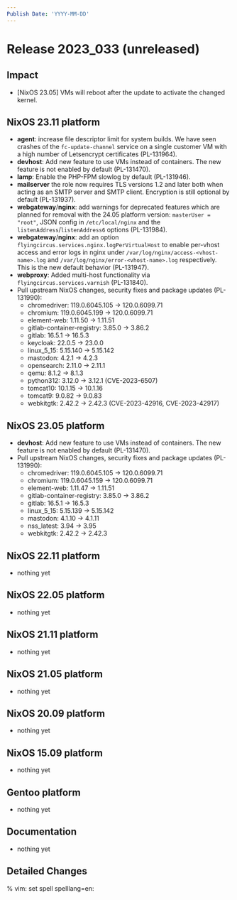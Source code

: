 ```yaml
---
Publish Date: 'YYYY-MM-DD'
---
```


# Release 2023_033 (unreleased)

## Impact

- \[NixOS 23.05\] VMs will reboot after the update to activate the changed kernel.

## NixOS 23.11 platform

- **agent**: increase file descriptor limit for system builds. We have seen
  crashes of the `fc-update-channel` service on a single customer VM with a
  high number of Letsencrypt certificates (PL-131964).
- **devhost**: Add new feature to use VMs instead of containers. The new feature
  is not enabled by default (PL-131470).
- **lamp**: Enable the PHP-FPM slowlog by default (PL-131946).
- **mailserver** the role now requires TLS versions 1.2 and later both when
  acting as an SMTP server and SMTP client. Encryption is still optional by
  default (PL-131937).
- **webgateway**/**nginx**: add warnings for deprecated features which are planned for removal
  with the 24.05 platform version: `masterUser = "root"`, JSON config in
  `/etc/local/nginx` and the `listenAddress`/`listenAddress6` options (PL-131984).
- **webgateway**/**nginx**: add an option
  `flyingcircus.services.nginx.logPerVirtualHost` to enable per-vhost
  access and error logs in nginx under
  `/var/log/nginx/access-<vhost-name>.log` and
  `/var/log/nginx/error-<vhost-name>.log` respectively. This is the new
  default behavior (PL-131947).
- **webproxy**: Added multi-host functionality via
  `flyingcircus.services.varnish` (PL-131840).
- Pull upstream NixOS changes, security fixes and package updates (PL-131990):
  - chromedriver: 119.0.6045.105 -> 120.0.6099.71
  - chromium: 119.0.6045.199 -> 120.0.6099.71
  - element-web: 1.11.50 -> 1.11.51
  - gitlab-container-registry: 3.85.0 -> 3.86.2
  - gitlab: 16.5.1 -> 16.5.3
  - keycloak: 22.0.5 -> 23.0.0
  - linux_5_15: 5.15.140 -> 5.15.142
  - mastodon: 4.2.1 -> 4.2.3
  - opensearch: 2.11.0 -> 2.11.1
  - qemu: 8.1.2 -> 8.1.3
  - python312: 3.12.0 -> 3.12.1 (CVE-2023-6507)
  - tomcat10: 10.1.15 -> 10.1.16
  - tomcat9: 9.0.82 -> 9.0.83
  - webkitgtk: 2.42.2 → 2.42.3 (CVE-2023-42916, CVE-2023-42917)

## NixOS 23.05 platform

- **devhost**: Add new feature to use VMs instead of containers. The new feature
  is not enabled by default (PL-131470).
- Pull upstream NixOS changes, security fixes and package updates (PL-131990):
  - chromedriver: 119.0.6045.105 -> 120.0.6099.71
  - chromium: 119.0.6045.159 -> 120.0.6099.71
  - element-web: 1.11.47  -> 1.11.51
  - gitlab-container-registry: 3.85.0 -> 3.86.2
  - gitlab: 16.5.1 -> 16.5.3
  - linux_5_15: 5.15.139 -> 5.15.142
  - mastodon: 4.1.10 -> 4.1.11
  - nss_latest: 3.94 -> 3.95
  - webkitgtk: 2.42.2 → 2.42.3


## NixOS 22.11 platform

- nothing yet

## NixOS 22.05 platform

- nothing yet

## NixOS 21.11 platform

- nothing yet

## NixOS 21.05 platform

- nothing yet

## NixOS 20.09 platform

- nothing yet

## NixOS 15.09 platform

- nothing yet

## Gentoo platform

- nothing yet

## Documentation

- nothing yet

## Detailed Changes

% vim: set spell spelllang=en:
